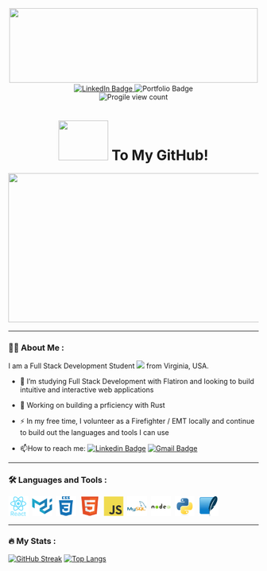 <div id="header" align="center">
  <img src="https://media1.giphy.com/media/v1.Y2lkPTc5MGI3NjExYWFmbm9rbmVha3k4ZXBteXhqbGg2YjJwcW1jcmR0bnBkYWM4NmVvbSZlcD12MV9pbnRlcm5hbF9naWZfYnlfaWQmY3Q9Zw/K2As63sn9ADaQo368f/giphy.gif" width="500" height="150"/>
</div>
<div id="badges" align="center">
  <a href="https://www.linkedin.com/in/nr-hughes/" target="_blank">
  <img src="https://img.shields.io/badge/LinkedIn-blue?style=for-the-badge&logo=linkedin&logoColor=white" alt="LinkedIn Badge"/>
  </a>
  <img src="https://img.shields.io/badge/Portfolio-454b54?style=for-the-badge&logo=ruff&logoColor=white" alt="Portfolio Badge"/>
</div>
<div id="profile-views" align="center">
<img src="https://komarev.com/ghpvc/?username=Paper-Byte&style=flat-square&color=blue" alt="Progile view count"/>
</div>
<div id="greeting" align="center"> 
<h1>
  <img src="https://i.giphy.com/media/jwaOyMu8Z3X9LOjkpC/giphy.webp" width="100px" height="80px"/>
  To My GitHub!
</h1>
</div>
<div align="center">
  <img src="https://media.giphy.com/media/dWesBcTLavkZuG35MI/giphy.gif" width="600" height="300"/>
</div>

---

### :man_technologist: About Me :
I am a Full Stack Development Student <img src="https://media.giphy.com/media/WUlplcMpOCEmTGBtBW/giphy.gif" width="30"> from Virginia, USA.

- :telescope: I’m studying Full Stack Development with Flatiron and looking to build intuitive and interactive web applications

- :seedling: Working on building a prficiency with Rust

- :zap: In my free time, I volunteer as a Firefighter / EMT locally and continue to build out the languages and tools I can use

- :mailbox:How to reach me: [![Linkedin Badge](https://img.shields.io/badge/-Noah-blue?style=flat&logo=Linkedin&logoColor=white)](https://www.linkedin.com/in/nr-hughes/) [![Gmail Badge](https://img.shields.io/badge/Gmail-D14836?logo=gmail&logoColor=white)](mailto:noahhughesph@gmail.com)

---

### :hammer_and_wrench: Languages and Tools :
<div>
  <img src="https://github.com/devicons/devicon/blob/master/icons/react/react-original-wordmark.svg" title="React" alt="React" width="40" height="40"/>&nbsp;
  <img src="https://github.com/devicons/devicon/blob/master/icons/materialui/materialui-original.svg" title="Material UI" alt="Material UI" width="40" height="40"/>&nbsp;
  <img src="https://github.com/devicons/devicon/blob/master/icons/css3/css3-plain-wordmark.svg"  title="CSS3" alt="CSS" width="40" height="40"/>&nbsp;
  <img src="https://github.com/devicons/devicon/blob/master/icons/html5/html5-original.svg" title="HTML5" alt="HTML" width="40" height="40"/>&nbsp;
  <img src="https://github.com/devicons/devicon/blob/master/icons/javascript/javascript-original.svg" title="JavaScript" alt="JavaScript" width="40" height="40"/>&nbsp;
  <img src="https://github.com/devicons/devicon/blob/master/icons/mysql/mysql-original-wordmark.svg" title="MySQL"  alt="MySQL" width="40" height="40"/>&nbsp;
  <img src="https://github.com/devicons/devicon/blob/master/icons/nodejs/nodejs-original-wordmark.svg" title="NodeJS" alt="NodeJS" width="40" height="40"/>&nbsp;
  <img src="https://github.com/devicons/devicon/blob/master/icons/python/python-original.svg" title="Python" **alt="Python" width="40" height="40"/>&nbsp;
  <img src="https://github.com/devicons/devicon/blob/master/icons/sqlite/sqlite-original.svg" title="SQLite" **alt="SQLite" width="40" height="40"/>&nbsp;
</div>

---

### :fire: My Stats :
[![GitHub Streak](http://github-readme-streak-stats.herokuapp.com?user=Paper-Byte&theme=dark&background=000000)](https://git.io/streak-stats)
[![Top Langs](https://github-readme-stats.vercel.app/api/top-langs/?username=Paper-Byte&layout=compact&theme=vision-friendly-dark)](https://github.com/anuraghazra/github-readme-stats)

